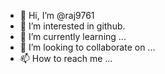 - 👋 Hi, I’m @raj9761
- 👀 I’m interested in github.
- 🌱 I’m currently learning ...
- 💞️ I’m looking to collaborate on ...
- 📫 How to reach me ...

<!---
raj9761/raj9761 is a ✨ special ✨ repository because its `README.md` (this file) appears on your GitHub profile.
You can click the Preview link to take a look at your changes.
--->
